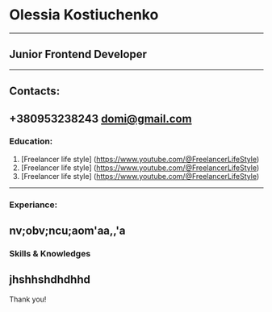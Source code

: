 
# Olessia Kostiuchenko
------
## Junior Frontend Developer
------
## Contacts:
+380953238243
domi@gmail.com
---------
### Education:
1. [Freelancer life style] (https://www.youtube.com/@FreelancerLifeStyle)
2. [Freelancer life style] (https://www.youtube.com/@FreelancerLifeStyle)
3. [Freelancer life style] (https://www.youtube.com/@FreelancerLifeStyle)
------
### Experiance:
nv;obv;ncu;aom'aa,,'a
-------
### Skills & Knowledges
jhshhshdhdhhd 
------
Thank you!
